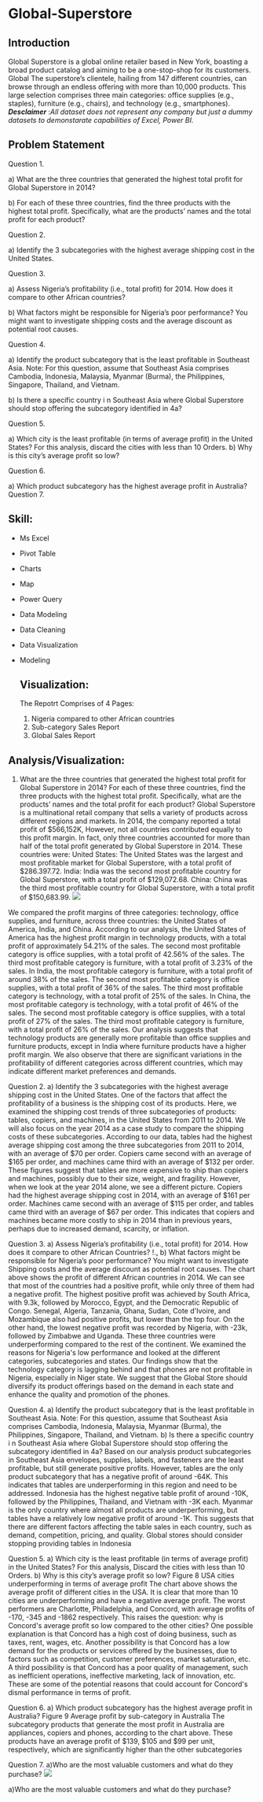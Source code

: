 # Global-Superstore

## Introduction
Global Superstore is a global online retailer based in New York, boasting a broad product catalog and aiming to be a one-stop-shop for its customers. Global The superstore’s clientele, hailing from 147 different countries, can browse through an endless offering with more than 10,000 products. This large selection comprises three main categories: office supplies (e.g., staples), furniture (e.g., chairs), and technology (e.g., smartphones).
**_Desclaimer_** :_All dataset does not represent any company but just a dummy datasets to demonstarate capabilities of Excel, Power BI._
## Problem Statement
Question 1.

a) What are the three countries that generated the highest total profit for Global Superstore in 2014?

b) For each of these three countries, find the three products with the highest total profit. Specifically, what are the products’ names and the total profit for each product?

Question 2.

a) Identify the 3 subcategories with the highest average shipping cost in the United States.

Question 3.

a) Assess Nigeria’s profitability (i.e., total profit) for 2014. How does it compare to other African countries?

b) What factors might be responsible for Nigeria’s poor performance? You might want to investigate shipping costs and the average discount as potential root causes.

Question 4.

a) Identify the product subcategory that is the least profitable in Southeast Asia. Note: For this question, assume that Southeast Asia comprises Cambodia, Indonesia, Malaysia, Myanmar (Burma), the Philippines, Singapore, Thailand, and Vietnam.

b) Is there a specific country i n Southeast Asia where Global Superstore should stop offering the subcategory identified in 4a?

Question 5.

a) Which city is the least profitable (in terms of average profit) in the United States? For this analysis, discard the cities with less than 10 Orders. b) Why is this city’s average profit so low?

Question 6.

a) Which product subcategory has the highest average profit in Australia? Question 7.

## Skill:
- Ms Excel
- Pivot Table
- Charts
- Map
- Power Query
- Data Modeling
- Data Cleaning
- Data Visualization
- Modeling

  ## Visualization:

  The Repotrt Comprises of 4 Pages:
  1. Nigeria compared to other African countries
  2. Sub-category Sales Report
  3. Global Sales Report

## Analysis/Visualization:

1. What are the three countries that generated the highest total profit for Global Superstore in 2014?
For each of these three countries, find the three products with the highest total profit. Specifically, 
what are the products’ names and the total profit for each product?
Global Superstore is a multinational retail company that sells a variety of products across different regions 
and markets. In 2014, the company reported a total profit of $566,152K, However, not all countries 
contributed equally to this profit margin. In fact, only three countries accounted for more than half of the 
total profit generated by Global Superstore in 2014. These countries were:
United States: The United States was the largest and most profitable market for Global Superstore, with a 
total profit of $286.397.72.
India: India was the second most profitable country for Global Superstore, with a total profit of $129,072.68. 
China: China was the third most profitable country for Global Superstore, with a total profit of $150,683.99.
![](Valuable_customer.jpeg)

We compared the profit margins of three categories: technology, office supplies, and furniture, across three 
countries: the United States of America, India, and China.
According to our analysis, the United States of America has the highest profit margin in technology 
products, with a total profit of approximately 54.21% of the sales. The second most profitable category is 
office supplies, with a total profit of 42.56% of the sales. The third most profitable category is furniture, 
with a total profit of 3.23% of the sales.
In India, the most profitable category is furniture, with a total profit of around 38% of the sales. The second 
most profitable category is office supplies, with a total profit of 36% of the sales. The third most profitable 
category is technology, with a total profit of 25% of the sales.
In China, the most profitable category is technology, with a total profit of 46% of the sales. The second 
most profitable category is office supplies, with a total profit of 27% of the sales. The third most profitable 
category is furniture, with a total profit of 26% of the sales.
Our analysis suggests that technology products are generally more profitable than office supplies and 
furniture products, except in India where furniture products have a higher profit margin. We also observe 
that there are significant variations in the profitability of different categories across different countries, 
which may indicate different market preferences and demands.

Question 2.
a) Identify the 3 subcategories with the highest average shipping cost in the United States.
One of the factors that affect the profitability of a business is the shipping cost of its products. Here, we 
examined the shipping cost trends of three subcategories of products: tables, copiers, and machines, in the 
United States from 2011 to 2014. We will also focus on the year 2014 as a case study to compare the 
shipping costs of these subcategories.
According to our data, tables had the highest average shipping cost among the three subcategories from 
2011 to 2014, with an average of $70 per order. Copiers came second with an average of $165 per order, 
and machines came third with an average of $132 per order. These figures suggest that tables are more 
expensive to ship than copiers and machines, possibly due to their size, weight, and fragility.
However, when we look at the year 2014 alone, we see a different picture. Copiers had the highest average 
shipping cost in 2014, with an average of $161 per order. Machines came second with an average of $115 
per order, and tables came third with an average of $67 per order. This indicates that copiers and machines 
became more costly to ship in 2014 than in previous years, perhaps due to increased demand, scarcity, or 
inflation.

Question 3.
a) Assess Nigeria’s profitability (i.e., total profit) for 2014. How does it compare to other African
Countries?
!.[.](Profit_by_Arican_contries.jpeg)
b) What factors might be responsible for Nigeria’s poor performance? You might want to investigate
Shipping costs and the average discount as potential root causes.
The chart above shows the profit of different African countries in 2014. We can see that most of the 
countries had a positive profit, while only three of them had a negative profit. The highest positive profit 
was achieved by South Africa, with 9.3k, followed by Morocco, Egypt, and the Democratic Republic of
Congo. Senegal, Algeria, Tanzania, Ghana, Sudan, Cote d'Ivoire, and Mozambique also had positive 
profits, but lower than the top four. On the other hand, the lowest negative profit was recorded by Nigeria, 
with -23k, followed by Zimbabwe and Uganda. These three countries were underperforming compared to 
the rest of the continent.
We examined the reasons for Nigeria's low performance and looked at the different categories, 
subcategories and states. Our findings show that the technology category is lagging behind and that phones 
are not profitable in Nigeria, especially in Niger state. We suggest that the Global Store should diversify its 
product offerings based on the demand in each state and enhance the quality and promotion of the phones.

Question 4.
a) Identify the product subcategory that is the least profitable in Southeast Asia.
Note: For this question, assume that Southeast Asia comprises Cambodia, Indonesia, Malaysia, Myanmar
(Burma), the Philippines, Singapore, Thailand, and Vietnam.
b) Is there a specific country i n Southeast Asia where Global Superstore should stop offering the
subcategory identified in 4a?
Based on our analysis product subcategories in Southeast Asia envelopes, supplies, labels, and fasteners 
are the least profitable, but still generate positive profits. However, tables are the only product subcategory 
that has a negative profit of around -64K. This indicates that tables are underperforming in this region and 
need to be addressed.
Indonesia has the highest negative table profit of around -10K, followed by the Philippines, Thailand, and 
Vietnam with -3K each. Myanmar is the only country where almost all products are underperforming, but 
tables have a relatively low negative profit of around -1K. This suggests that there are different factors 
affecting the table sales in each country, such as demand, competition, pricing, and quality. Global stores
should consider stopping providing tables in Indonesia

Question 5.
a) Which city is the least profitable (in terms of average profit) in the United States? For this analysis,
Discard the cities with less than 10 Orders. b) Why is this city’s average profit so low?
Figure 8 USA cities underperforming in terms of average profit
The chart above shows the average profit of different cities in the USA. It is clear that more than 10 cities 
are underperforming and have a negative average profit. The worst performers are Charlotte, Philadelphia, and Concord, with average profits of -170, -345 and -1862 respectively. This raises the question: why is 
Concord's average profit so low compared to the other cities? One possible explanation is that Concord has 
a high cost of doing business, such as taxes, rent, wages, etc. Another possibility is that Concord has a low 
demand for the products or services offered by the businesses, due to factors such as competition, customer 
preferences, market saturation, etc. A third possibility is that Concord has a poor quality of management, 
such as inefficient operations, ineffective marketing, lack of innovation, etc. These are some of the potential 
reasons that could account for Concord's dismal performance in terms of profit.

Question 6.
a) Which product subcategory has the highest average profit in Australia?
Figure 9 Average profit by sub-category in Australia
The subcategory products that generate the most profit in Australia are appliances, copiers and phones, 
according to the chart above. These products have an average profit of $139, $105 and $99 per unit, 
respectively, which are significantly higher than the other subcategories

Question 7.
a)Who are the most valuable customers and what do they purchase?
![](Valuable_Customers.jpeg)

a)Who are the most valuable customers and what do they purchase?
